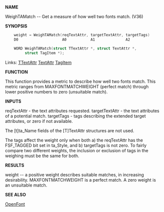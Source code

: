 
**NAME**

WeighTAMatch -- Get a measure of how well two fonts match. (V36)

**SYNOPSIS**

```c
    weight = WeighTAMatch(reqTextAttr, targetTextAttr, targetTags)
    D0                    A0           A1              A2

    WORD WeighTAMatch(struct TTextAttr *, struct TextAttr *,
         struct TagItem *);

```
Links: [TTextAttr](_00A8.md) [TextAttr](_00A8.md) [TagItem](_012E.md) 

**FUNCTION**

This function provides a metric to describe how well two fonts
match.  This metric ranges from MAXFONTMATCHWEIGHT (perfect match)
through lower positive numbers to zero (unsuitable match).

**INPUTS**

reqTextAttr    - the text attributes requested.
targetTextAttr - the text attributes of a potential match.
targetTags     - tags describing the extended target attributes, or
zero if not available.

The [t]ta_Name fields of the [T]TextAttr structures are not used.

The tags affect the weight only when both a) the reqTextAttr
has the FSF_TAGGED bit set in ta_Style, and b) targetTags is
not zero.  To fairly compare two different weights, the inclusion
or exclusion of tags in the weighing must be the same for both.

**RESULTS**

weight -- a positive weight describes suitable matches, in
increasing desirability.  MAXFONTMATCHWEIGHT is a perfect
match.  A zero weight is an unsuitable match.

**SEE ALSO**

[OpenFont](OpenFont.md)
